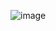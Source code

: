 ![image](https://github.com/fatihbekmez/LeetCodeExamples/assets/132763414/9bfab618-6fb8-4a87-9e11-c84c6e0b53f4)
